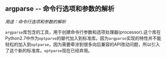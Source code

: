 ## argparse -- 命令行选项和参数的解析

*用途：命令行选项和参数的解析*

`argparse`库包含的工具，用于创建命令行参数和选项处理器(processor).这个库在Python2.7中作为`optparse`的替代加入到标准库。因为`argparse`实现的特性并不能轻松的加入到`optparse`，因为需要牵涉到很多向后兼容的API改动问题，所以引入了这个新的标准库。`optparse`现在已经弃用。


